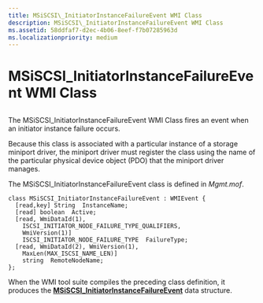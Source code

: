 ```yaml
---
title: MSiSCSI\_InitiatorInstanceFailureEvent WMI Class
description: MSiSCSI\_InitiatorInstanceFailureEvent WMI Class
ms.assetid: 58ddfaf7-d2ec-4b06-8eef-f7b07285963d
ms.localizationpriority: medium
---
```


# MSiSCSI\_InitiatorInstanceFailureEvent WMI Class


## <span id="ddk_msiscsi_initiatorinstancefailureevent_wmi_class_kr"></span><span id="DDK_MSISCSI_INITIATORINSTANCEFAILUREEVENT_WMI_CLASS_KR"></span>


The MSiSCSI\_InitiatorInstanceFailureEvent WMI Class fires an event when an initiator instance failure occurs.

Because this class is associated with a particular instance of a storage miniport driver, the miniport driver must register the class using the name of the particular physical device object (PDO) that the miniport driver manages.

The MSiSCSI\_InitiatorInstanceFailureEvent class is defined in *Mgmt.mof*.

```
class MSiSCSI_InitiatorInstanceFailureEvent : WMIEvent {
  [read,key] String  InstanceName;
  [read] boolean  Active;
  [read, WmiDataId(1),
    ISCSI_INITIATOR_NODE_FAILURE_TYPE_QUALIFIERS, 
    WmiVersion(1)] 
    ISCSI_INITIATOR_NODE_FAILURE_TYPE  FailureType;
  [read, WmiDataId(2), WmiVersion(1),
    MaxLen(MAX_ISCSI_NAME_LEN)] 
    string  RemoteNodeName;
};
```

When the WMI tool suite compiles the preceding class definition, it produces the [**MSiSCSI\_InitiatorInstanceFailureEvent**](https://msdn.microsoft.com/library/windows/hardware/ff563028) data structure.

 

 





